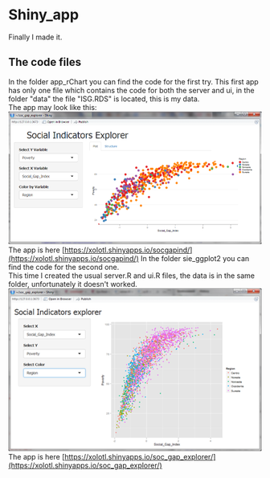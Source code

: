 # Shiny_app  
Finally I made it.
## The code files  

In the folder app_rChart you can find the code for the first try. 
This first app has only one file which contains the code for both the server and ui, in the folder "data" the file "ISG.RDS" is located, this is my data.   
The app may look like this:  
![sie_rCharts](figures/sie_rCharts.png) 
The app is here [https://xolotl.shinyapps.io/socgapind/](https://xolotl.shinyapps.io/socgapind/)
In the folder sie_ggplot2 you can find the code for the second one.  
This time I created the usual server.R and ui.R files, the data is in the same folder, unfortunately it doesn't worked.  
![sie_ggplot2](figures/sie_ggplot2.png)  
The app is here [https://xolotl.shinyapps.io/soc_gap_explorer/](https://xolotl.shinyapps.io/soc_gap_explorer/)
